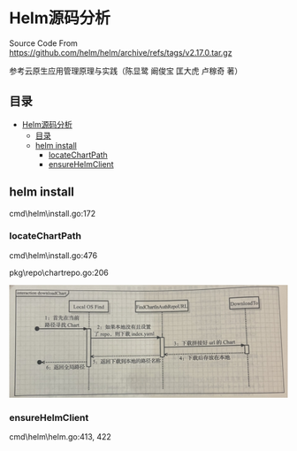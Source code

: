 # Helm源码分析
Source Code From https://github.com/helm/helm/archive/refs/tags/v2.17.0.tar.gz

参考云原生应用管理原理与实践（陈显鹭 阚俊宝 匡大虎 卢稼奇 著）

## 目录
-   [Helm源码分析](#helm源码分析)
    -   [目录](#目录)
    -   [helm install](#helm-install)
        -   [locateChartPath](#locatechartpath)
        -   [ensureHelmClient](#ensurehelmclient)

## helm install
cmd\helm\install.go:172

### locateChartPath
cmd\helm\install.go:476

pkg\repo\chartrepo.go:206

![image](flow_charts/Chart流程下载.png)

### ensureHelmClient
cmd\helm\helm.go:413, 422